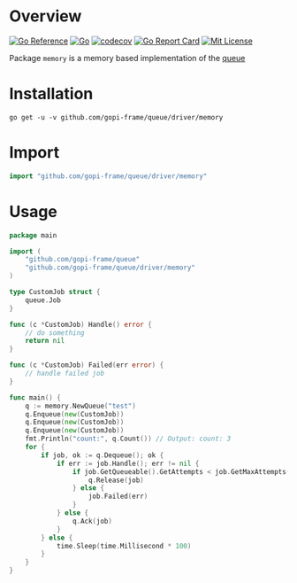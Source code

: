 # Overview
[![Go Reference](https://pkg.go.dev/badge/github.com/gopi-frame/queue/driver/memory.svg)](https://pkg.go.dev/github.com/gopi-frame/queue/driver/memory)
[![Go](https://github.com/gopi-frame/queue/actions/workflows/go.yml/badge.svg)](https://github.com/gopi-frame/queue/actions/workflows/go.yml)
[![codecov](https://codecov.io/gh/gopi-frame/queue/graph/badge.svg?token=N2LZNDNDCT&flag=memory)](https://codecov.io/gh/gopi-frame/queue?flags[0]=memory)
[![Go Report Card](https://goreportcard.com/badge/github.com/gopi-frame/queue/driver/memory)](https://goreportcard.com/report/github.com/gopi-frame/queue/driver/memory)
[![Mit License](https://img.shields.io/badge/License-MIT-green.svg)](https://opensource.org/licenses/MIT)

Package `memory` is a memory based implementation of 
the [queue](https://pkg.go.dev/github.com/gopi-frame/contract/queue)

# Installation
```shell
go get -u -v github.com/gopi-frame/queue/driver/memory
```

# Import
```go
import "github.com/gopi-frame/queue/driver/memory"
```

# Usage

```go
package main

import (
    "github.com/gopi-frame/queue"
    "github.com/gopi-frame/queue/driver/memory"
)

type CustomJob struct {
    queue.Job
}

func (c *CustomJob) Handle() error {
    // do something
    return nil
}

func (c *CustomJob) Failed(err error) {
    // handle failed job
}

func main() {
    q := memory.NewQueue("test")
    q.Enqueue(new(CustomJob))
    q.Enqueue(new(CustomJob))
    q.Enqueue(new(CustomJob))
    fmt.Println("count:", q.Count()) // Output: count: 3
    for {
        if job, ok := q.Dequeue(); ok {
            if err := job.Handle(); err != nil {
                if job.GetQueueable().GetAttempts < job.GetMaxAttempts() {
                    q.Release(job)
                } else {
                    job.Failed(err)
                }
            } else {
                q.Ack(job)
            }
        } else {
            time.Sleep(time.Millisecond * 100)
        }
    }
}
```
